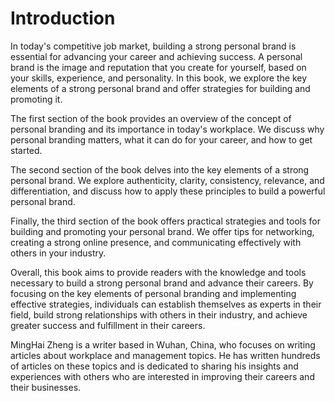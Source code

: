 # Introduction

In today's competitive job market, building a strong personal brand is essential for advancing your career and achieving success. A personal brand is the image and reputation that you create for yourself, based on your skills, experience, and personality. In this book, we explore the key elements of a strong personal brand and offer strategies for building and promoting it.

The first section of the book provides an overview of the concept of personal branding and its importance in today's workplace. We discuss why personal branding matters, what it can do for your career, and how to get started.

The second section of the book delves into the key elements of a strong personal brand. We explore authenticity, clarity, consistency, relevance, and differentiation, and discuss how to apply these principles to build a powerful personal brand.

Finally, the third section of the book offers practical strategies and tools for building and promoting your personal brand. We offer tips for networking, creating a strong online presence, and communicating effectively with others in your industry.

Overall, this book aims to provide readers with the knowledge and tools necessary to build a strong personal brand and advance their careers. By focusing on the key elements of personal branding and implementing effective strategies, individuals can establish themselves as experts in their field, build strong relationships with others in their industry, and achieve greater success and fulfillment in their careers.


MingHai Zheng is a writer based in Wuhan, China, who focuses on writing articles about workplace and management topics. He has written hundreds of articles on these topics and is dedicated to sharing his insights and experiences with others who are interested in improving their careers and their businesses.
